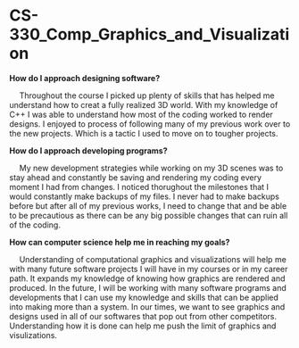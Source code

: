 # CS-330_Comp_Graphics_and_Visualization

**How do I approach designing software?**

&emsp; Throughout the course I picked up plenty of skills that has helped me understand how to creat a fully realized 3D world. With my knowledge of C++ I was able to understand how most of the coding worked to render designs. I enjoyed to process of following many of my previous work over to the new projects. Which is a tactic I used to move on to tougher projects. 

**How do I approach developing programs?**

&emsp; My new development strategies while working on my 3D scenes was to stay ahead and constantly be saving and rendering my coding every moment I had from changes. I noticed thorughout the milestones that I would constantly make backups of my files. I never had to make backups before but after all of my previous works, I need to change that and be able to be precautious as there can be any big possible changes that can ruin all of the coding. 

**How can computer science help me in reaching my goals?**

&emsp; Understanding of computational graphics and visualizations will help me with many future software projects I will have in my courses or in my career path. It expands my knowledge of knowing how graphics are rendered and produced. In the future, I will be working with many software programs and developments that I can use my knowledge and skills that can be applied into making more than a system. In our times, we want to see graphics and designs used in all of our softwares that pop out from other competitors. Understanding how it is done can help me push the limit of graphics and visulizations.
